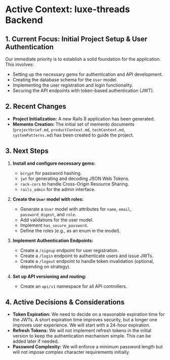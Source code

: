 # Active Context: luxe-threads Backend

## 1. Current Focus: Initial Project Setup & User Authentication

Our immediate priority is to establish a solid foundation for the application. This involves:
- Setting up the necessary gems for authentication and API development.
- Creating the database schema for the `User` model.
- Implementing the user registration and login functionality.
- Securing the API endpoints with token-based authentication (JWT).

## 2. Recent Changes

- **Project Initialization:** A new Rails 8 application has been generated.
- **Memento Creation:** The initial set of memento documents (`projectbrief.md`, `productContext.md`, `techContext.md`, `systemPatterns.md`) has been created to guide the project.

## 3. Next Steps

1.  **Install and configure necessary gems:**
    *   `bcrypt` for password hashing.
    *   `jwt` for generating and decoding JSON Web Tokens.
    *   `rack-cors` to handle Cross-Origin Resource Sharing.
    *   `rails_admin` for the admin interface.

2.  **Create the `User` model with roles:**
    *   Generate a `User` model with attributes for `name`, `email`, `password_digest`, and `role`.
    *   Add validations for the user model.
    *   Implement `has_secure_password`.
    *   Define the roles (e.g., as an enum in the model).

3.  **Implement Authentication Endpoints:**
    *   Create a `/signup` endpoint for user registration.
    *   Create a `/login` endpoint to authenticate users and issue JWTs.
    *   Create a `/logout` endpoint to handle token invalidation (optional, depending on strategy).

4.  **Set up API versioning and routing:**
    *   Create an `api/v1` namespace for all API controllers.

## 4. Active Decisions & Considerations

- **Token Expiration:** We need to decide on a reasonable expiration time for the JWTs. A short expiration time improves security, but a longer one improves user experience. We will start with a 24-hour expiration.
- **Refresh Tokens:** We will not implement refresh tokens in the initial version to keep the authentication mechanism simple. This can be added later if needed.
- **Password Complexity:** We will enforce a minimum password length but will not impose complex character requirements initially.